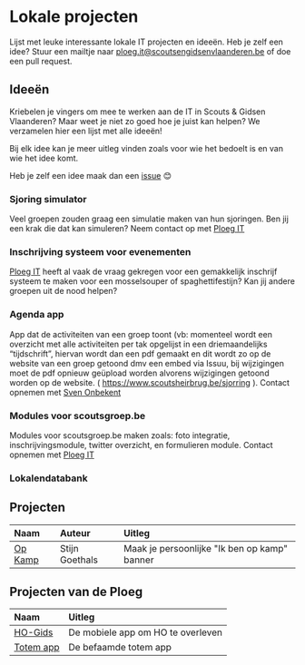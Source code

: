 # Lokale projecten
Lijst met leuke interessante lokale IT projecten en ideeën.
Heb je zelf een idee? Stuur een mailtje naar ploeg.it@scoutsengidsenvlaanderen.be of doe een pull request.

## Ideeën
Kriebelen je vingers om mee te werken aan de IT in Scouts & Gidsen Vlaanderen? Maar weet je niet zo goed hoe je juist kan helpen? We verzamelen hier een lijst met alle ideeën!

Bij elk idee kan je meer uitleg vinden zoals voor wie het bedoelt is en van wie het idee komt.

Heb je zelf een idee maak dan een [issue](https://github.com/ScoutsGidsenVL/lokale-projecten/issues/new) 😊

### Sjoring simulator
Veel groepen zouden graag een simulatie maken van hun sjoringen. Ben jij een krak die dat kan simuleren? Neem contact op met [Ploeg  IT](https://www.scoutsengidsenvlaanderen.be/ict-en-websites/ploeg-informatica)

### Inschrijving systeem voor evenementen
[Ploeg  IT](https://www.scoutsengidsenvlaanderen.be/ict-en-websites/ploeg-informatica) heeft al vaak de vraag gekregen voor een gemakkelijk inschrijf systeem te maken voor een mosselsouper of spaghettifestijn? Kan jij andere groepen uit de nood helpen?

### Agenda app
App dat de activiteiten van een groep toont (vb: momenteel wordt een overzicht met alle activiteiten per tak opgelijst in een driemaandelijks “tijdschrift”, hiervan wordt dan een pdf gemaakt en dit wordt zo op de website van een groep getoond dmv een embed via Issuu, bij wijzigingen moet de pdf opnieuw geüpload worden alvorens wijzigingen getoond worden op de website. ( https://www.scoutsheirbrug.be/sjorring ). Contact opnemen met [Sven Onbekent](mailto:develop@scoutsheirbrug.be)

### Modules voor scoutsgroep.be
Modules voor scoutsgroep.be maken zoals: foto integratie, inschrijvingsmodule, twitter overzicht, en formulieren module. Contact opnemen met [Ploeg  IT](https://www.scoutsengidsenvlaanderen.be/ict-en-websites/ploeg-informatica)

### Lokalendatabank


## Projecten
| Naam        | Auteur | Uitleg |
|:----------- |:------ |:------|
| [Op Kamp](https://github.com/icecoldfire/opkamp)     | Stijn Goethals | Maak je persoonlijke "Ik ben op kamp" banner |


## Projecten van de Ploeg 
| Naam        | Uitleg |
|:----------- |:------|
| [HO-Gids](https://github.com/ScoutsGidsenVL/ho-gids-2019) | De mobiele app om HO te overleven |
| [Totem app](https://github.com/ScoutsGidsenVL/Totemapp) | De befaamde totem app |
